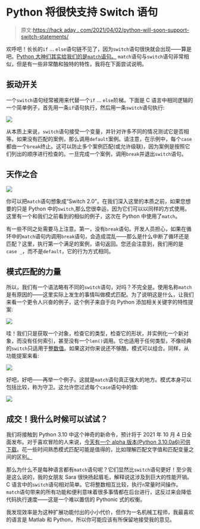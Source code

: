 # Python 将很快支持 Switch 语句

> 原文:[https://hack aday . com/2021/04/02/python-will-soon-support-switch-statements/](https://hackaday.com/2021/04/02/python-will-soon-support-switch-statements/)

欢呼吧！长长的`if` … `else`语句链不见了，因为`switch`语句很快就会出现——算是吧。[Python 大神们其实给我们的是`match`语句。](https://www.python.org/dev/peps/pep-0622/) `match`语句与`switch`语句非常相似，但是有一些非常酷和独特的特性，我将在下面尝试说明。

## 扳动开关

一个`switch`语句经常被用来代替一个`if` … `else`阶梯。下面是 C 语言中相同逻辑的一个简单例子，首先用一条`if`语句执行，然后用一条`switch`语句执行:

![](../Images/96a01d8845c471bea1051157cc81f8fe.png)

从本质上来说，`switch`语句接受一个变量，并针对许多不同的情况测试它是否相等。如果没有匹配的案例，那么调用`default`案例。请注意，在示例中，每个`case`都由一个`break`终止。这可以防止多个案例匹配(或允许级联)，因为案例是按照它们列出的顺序进行检查的。一旦完成一个案例，调用`break`并退出`switch`语句。

## 天作之合

![](../Images/43d64c904ff229a1a57a49cd47a2f9f1.png)

你可以把`match`语句想象成“Switch 2.0”。在我们深入这里的本质之前，如果您想要的只是 Python 中的`switch`,那么您很幸运，因为它们可以以同样的方式使用。这里有一个和我们之前看到的相似的例子，这次在 Python 中使用了`match`。

有一些不同之处需要马上注意。第一，没有`break`语句。开发人员担心，如果在循环中的`match`语句内调用`break`语句，会造成混乱——那么是什么中断了循环还是匹配？这里，执行第一个满足的案例，语句返回。您还会注意到，我们用的是`case _`，而不是`default`，它的行为方式相同。

## 模式匹配的力量

所以，我们有一个语法略有不同的`switch`语句，对吗？不完全是。使用名称`match`是有原因的——这里实际上发生的事情叫做模式匹配。为了说明这是什么，让我们来看一个更令人兴奋的例子，这个例子来自于向 Python 添加相关关键字的特性提案:

![](../Images/7c02eb0d64b71761296ea6544c41ff97.png)

哇！我们只是获取一个对象，检查它的类型，检查它的形状，并实例化一个新对象，而没有任何索引，甚至没有一个`len()`调用。它也适用于任何类型，不像经典的`switch`只适用于[整数值](https://www.cs.auckland.ac.nz/references/unix/digital/AQTLTBTE/DOCU_032.HTM)。如果这对你来说还不够酷，模式可以组合。同样，从功能提案来看:

![](../Images/3e9ff8a086d8c079745a5904892be4b8.png)

好吧，好吧——再举一个例子。这就是`match`语句真正强大的地方。模式本身可以包括比较，称为守卫。这允许您过滤每个`case`语句中的值:

![](../Images/e4491715bd0fcb554afbff43c9232e48.png)

## 成交！我什么时候可以试试？

我们将接触到 Python 3.10 中这个神奇的新命令，预计将于 2021 年 10 月 4 日全面发布。对于喜欢冒险的人来说，[今天有一个 alpha 版本(Python 3.10.0a6)可供下载](https://www.python.org/downloads/release/python-3100a6/)。花一些时间熟悉模式匹配可能是值得的，比如理解匹配文字值和匹配变量之间的区别[。](https://stackoverflow.com/questions/66159432/match-statement-how-to-use-values-stored-in-variables)

那么为什么不是每种语言都有`match`语句呢？它们显然比`switch`语句更好！至少我是这么说的，我的女朋友 Sara 很快扬起眉毛，解释说这涉及到巨大的性能开销。C 语言中的`switch`语句相对简单。它将整数相互比较，执行`n`常量时间操作。`match`语句带来的所有功能和便利意味着很多事情都在后台进行，这反过来会降低代码执行速度——这是一个难以置信的 Pythonic 式的权衡。

我发现效率是为这种扩展功能付出的小小代价，但作为一名机械工程师，我最喜欢的语言是 Matlab 和 Python，所以你可能应该有所保留地接受我的意见。